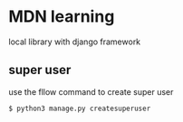 # MDN learning

local library with django framework

## super user

use the fllow command to create super user

```bash
$ python3 manage.py createsuperuser
```
